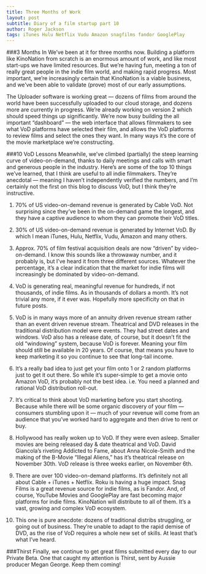 ```yaml
---
title: Three Months of Work
layout: post
subtitle: Diary of a film startup part 10
author: Roger Jackson
tags: iTunes Hulu Netflix Vudu Amazon snagfilms fandor GooglePlay
---
```

###3 Months In
We’ve been at it for three months now. Building a platform like KinoNation from scratch is an enormous amount of work, and like most start-ups we have limited resources. But we’re having fun, meeting a ton of really great people in the indie film world, and making rapid progress. Most important, we’re increasingly certain that KinoNation is a viable business, and we’ve been able to validate (prove) most of our early assumptions.

The Uploader software is working great — dozens of films from around the world have been successfully uploaded to our cloud storage, and dozens more are currently in progress. We’re already working on version 2 which should speed things up significantly. We’re now busy building the all important “dashboard” — the web interface that allows filmmakers to see what VoD platforms have selected their film, and allows the VoD platforms to review films and select the ones they want. In many ways it’s the core of the movie marketplace we’re constructing.

###10 VoD Lessons
Meanwhile, we’ve climbed (partially) the steep learning curve of video-on-demand, thanks to daily meetings and calls with smart and generous people in the industry. Here’s are some of the top 10 things we’ve learned, that I think are useful to all indie filmmakers. They’re anecdotal — meaning I haven’t independently verified the numbers, and I’m certainly not the first on this blog to discuss VoD, but I think they’re instructive.

1. 70% of US video-on-demand revenue is generated by Cable VoD. Not surprising since they’ve been in the on-demand game the longest, and they have a captive audience to whom they can promote their VoD titles.

2. 30% of US video-on-demand revenue is generated by Internet VoD. By which I mean iTunes, Hulu, Netflix, Vudu, Amazon and many others.

3. Approx. 70% of film festival acquisition deals are now “driven” by video-on-demand. I know this sounds like a throwaway number, and it probably is, but I’ve heard it from three different sources. Whatever the percentage, it’s a clear indication that the market for indie films will increasingly be dominated by video-on-demand.

4. VoD is generating real, meaningful revenue for hundreds, if not thousands, of indie films. As in thousands of dollars a month. It’s not trivial any more, if it ever was. Hopefully more specificity on that in future posts.

5. VoD is in many ways more of an annuity driven revenue stream rather than an event driven revenue stream. Theatrical and DVD releases in the traditional distribution model were events. They had street dates and windows. VoD also has a release date, of course, but it doesn’t fit the old “windowing” system, because VoD is forever. Meaning your film should still be available in 20 years. Of course, that means you have to keep marketing it so you continue to see that long-tail income.

6. It’s a really bad idea to just get your film onto 1 or 2 random platforms just to get it out there. So while it’s super-simple to get a movie onto Amazon VoD, it’s probably not the best idea. i.e. You need a planned and rational VoD distribution roll-out.

7. It’s critical to think about VoD marketing before you start shooting. Because while there will be some organic discovery of your film — consumers stumbling upon it — much of your revenue will come from an audience that you’ve worked hard to aggregate and then drive to rent or buy.

8. Hollywood has really woken up to VoD. If they were even asleep. Smaller movies are being released day & date theatrical and VoD. David Giancola’s riveting Addicted to Fame, about Anna Nicole-Smith and the making of the B-Movie “Illegal Aliens,” has it’s theatrical release on November 30th. VoD release is three weeks earlier, on November 6th.

9. There are over 100 video-on-demand platforms. It’s definitely not all about Cable + iTunes + Netflix. Roku is having a huge impact. Snag Films is a great revenue source for indie films, as is Fandor. And, of course, YouTube Movies and GooglePlay are fast becoming major platforms for indie films. KinoNation will distribute to all of them. It’s a vast, growing and complex VoD ecosystem.

10. This one is pure anecdote: dozens of traditional distribs struggling, or going out of business. They’re unable to adapt to the rapid demise of DVD, as the rise of VoD requires a whole new set of skills. At least that’s what I’ve heard.

###Thirst
Finally, we continue to get great films submitted every day to our Private Beta. One that caught my attention is Thirst, sent by Aussie producer Megan George. Keep them coming!
